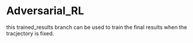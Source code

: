 # Adversarial_RL
this trained_results branch can be used to train the final results when the tracjectory is fixed.
